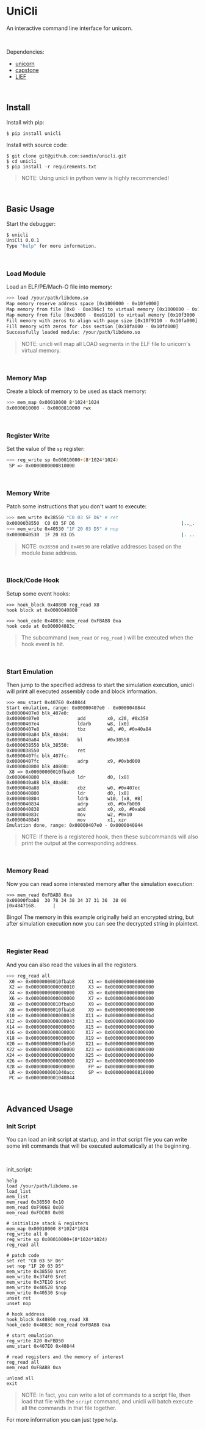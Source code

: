 # UniCli

An interactive command line interface for unicorn.

​      

Dependencies:

* [unicorn](https://github.com/unicorn-engine/unicorn)
* [capstone](https://github.com/capstone-engine/capstone)
* [LIEF](https://github.com/lief-project/LIEF)

​              

## Install

Install with pip:
```
$ pip install unicli
```

Install with source code:
```
$ git clone git@github.com:sandin/unicli.git
$ cd unicli
$ pip install -r requirements.txt
```

> NOTE: Using unicli in python venv is highly recommended!

​                          

## Basic Usage

Start the debugger:

```bash
$ unicli
UniCli 0.0.1
Type "help" for more information.
```

​                                  

### Load Module

Load an ELF/PE/Mach-O file into memory:

```bash
>>> load /your/path/libdemo.so
Map memory reserve address space [0x1000000 - 0x10fe000]
Map memory from file [0x0 - 0xe396c] to virtual memory [0x1000000 - 0x10e396c]
Map memory from file [0xe3000 - 0xe9110] to virtual memory [0x10f3000 - 0x10f9110]
Fill memory with zeros to align with page size [0x10f9110 - 0x10fa000]
Fill memory with zeros for .bss section [0x10fa000 - 0x10fd000]
Successfully loaded module: /your/path/libdemo.so
```
> NOTE: unicli will map all LOAD segments in the ELF file to unicorn's virtual memory.

​              

### Memory Map 

Create a block of memory to be used as stack memory:

```bash
>>> mem_map 0x00010000 8*1024*1024
0x0000010000 - 0x0000810000 rwx
```

​               

### Register Write

Set the value of the `sp` register:

```bash
>>> reg_write sp 0x00010000+(8*1024*1024)
 SP => 0x0000000000810000    
```

​                    

### Memory Write

Patch some instructions that you don't want to execute:

```bash
>>> mem_write 0x38550 "C0 03 5F D6" # ret
0x0000038550  C0 03 5F D6                                       |.._.            |
>>> mem_write 0x40530 "1F 20 03 D5" # nop
0x0000040530  1F 20 03 D5                                       |. ..            |
```

> NOTE: `0x38550` and `0x40530` are relative addresses based on the module base address.

​                   

### Block/Code Hook

Setup some event hooks:

```
>>> hook_block 0x40800 reg_read X8
hook block at 0x0000040800
   
>>> hook_code 0x4083c mem_read 0xFBAB8 0xa
hook code at 0x000004083c
```

> The subcommand (`mem_read` or `reg_read` ) will be executed when the hook event is hit.

​                   

### Start Emulation

Then jump to the specified address to start the simulation execution, unicli will print all executed assembly code and block information.

```
>>> emu_start 0x407E0 0x40844
Start emulation, range: 0x00000407e0 - 0x0000040844
0x00000407e0 blk_407e0:
0x00000407e0              add        x0, x20, #0x350
0x00000407e4              ldarb      w8, [x0]
0x00000407e8              tbz        w8, #0, #0x40a84
0x0000040a84 blk_40a84:
0x0000040a84              bl         #0x38550
0x0000038550 blk_38550:
0x0000038550              ret     
0x00000407fc blk_407fc:
0x00000407fc              adrp       x9, #0xbd000
0x0000040800 blk_40800:
 X8 => 0x00000000010fbab8     
0x0000040800              ldr        d0, [x8]
0x0000040a88 blk_40a88:
0x0000040a88              cbz        w0, #0x407ec 
0x0000040800              ldr        d0, [x8]
0x0000040804              ldrb       w10, [x8, #8]
0x0000040834              adrp       x0, #0xfb000
0x0000040838              add        x0, x0, #0xab8
0x000004083c              mov        w2, #0x10
0x0000040840              mov        x1, xzr
Emulation done, range: 0x00000407e0 - 0x0000040844
```

> NOTE: If there is a registered hook, then these subcommands will also print the output at the corresponding address.

​            

### Memory Read         

Now you can read some interested memory after the simulation execution:

```
>>> mem_read 0xFBAB8 0xa
0x00000fbab8  30 78 34 38 34 37 31 36  38 00                    |0x4847168.      |
```

Bingo! The memory in this example originally held an encrypted string, but after simulation execution now you can see the decrypted string in plaintext.

​            

### Register Read

And you can also read the values in all the registers.

```bash
>>> reg_read all
 X0 => 0x00000000010fbab8     X1 => 0x0000000000000000    
 X2 => 0x0000000000000010     X3 => 0x0000000000000000    
 X4 => 0x0000000000000000     X5 => 0x0000000000000000    
 X6 => 0x0000000000000000     X7 => 0x0000000000000000    
 X8 => 0x00000000010fbab8     X9 => 0x0000000000000000    
 X8 => 0x00000000010fbab8     X9 => 0x0000000000000000    
X10 => 0x0000000000000038    X11 => 0x00000000000000bd    
X12 => 0x0000000000000043    X13 => 0x0000000000000000    
X14 => 0x0000000000000000    X15 => 0x0000000000000000    
X16 => 0x0000000000000000    X17 => 0x0000000000000000    
X18 => 0x0000000000000000    X19 => 0x0000000000000000    
X20 => 0x00000000000fbd50    X21 => 0x0000000000000000    
X22 => 0x0000000000000000    X23 => 0x0000000000000000    
X24 => 0x0000000000000000    X25 => 0x0000000000000000    
X26 => 0x0000000000000000    X27 => 0x0000000000000000    
X28 => 0x0000000000000000     FP => 0x0000000000000000    
 LR => 0x0000000001040acc     SP => 0x0000000000810000    
 PC => 0x0000000001040844  
```

​           

## Advanced Usage

### Init Script

You can load an init script at startup, and in that script file you can write some init commands that will be executed automatically at the beginning.

​        

init_script:

```
help
load /your/path/libdemo.so
load_list
mem_list
mem_read 0x38550 0x10
mem_read 0xF9068 0x08
mem_read 0xFDC80 0x08

# initialize stack & registers
mem_map 0x00010000 8*1024*1024
reg_write all 0
reg_write sp 0x00010000+(8*1024*1024)
reg_read all

# patch code
set ret "C0 03 5F D6"
set nop "1F 20 03 D5"
mem_write 0x38550 $ret
mem_write 0x374F0 $ret
mem_write 0x37E10 $ret
mem_write 0x40528 $nop
mem_write 0x40530 $nop
unset ret
unset nop

# hook address
hook_block 0x40800 reg_read X8
hook_code 0x4083c mem_read 0xFBAB8 0xa

# start emulation
reg_write X20 0xFBD50
emu_start 0x407E0 0x40844

# read registers and the memory of interest
reg_read all
mem_read 0xFBAB8 0xa

unload all
exit
```

> NOTE: In fact, you can write a lot of commands to a script file, then load that file with the `script` command, and unicli will batch execute all the commands in that file together. 

For more information you can just type `help`.